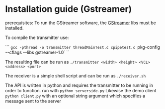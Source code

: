 # Installation guide (Gstreamer)
prerequisites:
To run the GStreamer software, the [GStreamer](https://gstreamer.freedesktop.org/documentation/installing/index.html) libs must be installed.

To compile the transmitter use:

``` `gcc -pthread -o transmitter threadMainTest.c cpipetest.c `pkg-config --cflags --libs gstreamer-1.0` ``

The resulting file can be run as `./transmitter <width> <height> <VCL> <address> <port>`

The receiver is a simple shell script and can be run as `./receiver.sh`

The API is written in python and requires the transmitter to be running in order to function.
run with `python serverside.py`
Likewise the demo client `python client.py` with an optional string argument <cmd> which specifies a message sent to the server
#
